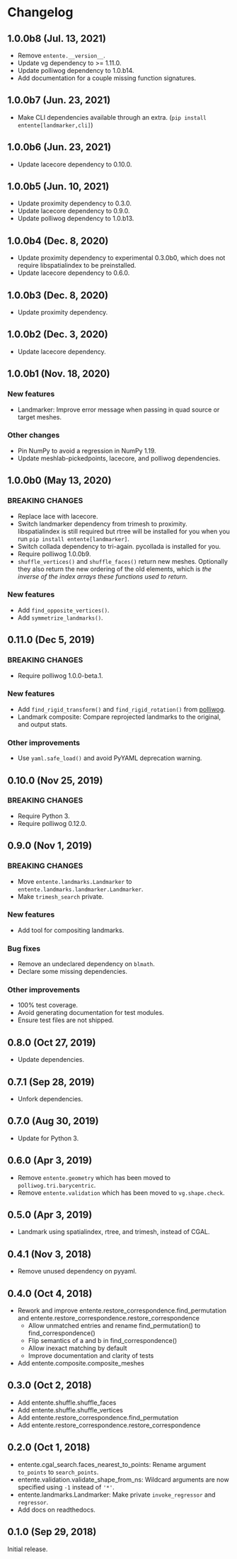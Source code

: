 # Changelog

## 1.0.0b8 (Jul. 13, 2021)

- Remove `entente.__version__`.
- Update vg dependency to >= 1.11.0.
- Update polliwog dependency to 1.0.b14.
- Add documentation for a couple missing function signatures.


## 1.0.0b7 (Jun. 23, 2021)

- Make CLI dependencies available through an extra.
  (`pip install entente[landmarker,cli]`)


## 1.0.0b6 (Jun. 23, 2021)

- Update lacecore dependency to 0.10.0.


## 1.0.0b5 (Jun. 10, 2021)

- Update proximity dependency to 0.3.0.
- Update lacecore dependency to 0.9.0.
- Update polliwog dependency to 1.0.b13.


## 1.0.0b4 (Dec. 8, 2020)

- Update proximity dependency to experimental 0.3.0b0, which does not require
  libspatialindex to be preinstalled.
- Update lacecore dependency to 0.6.0.


## 1.0.0b3 (Dec. 8, 2020)

- Update proximity dependency.


## 1.0.0b2 (Dec. 3, 2020)

- Update lacecore dependency.


## 1.0.0b1 (Nov. 18, 2020)

### New features

- Landmarker: Improve error message when passing in quad source or target
  meshes.

### Other changes

- Pin NumPy to avoid a regression in NumPy 1.19.
- Update meshlab-pickedpoints, lacecore, and polliwog dependencies.


## 1.0.0b0 (May 13, 2020)

### BREAKING CHANGES

- Replace lace with lacecore.
- Switch landmarker dependency from trimesh to proximity. libspatialindex is
  still required but rtree will be installed for you when you run
  `pip install entente[landmarker]`.
- Switch collada dependency to tri-again. pycollada is installed for you.
- Require polliwog 1.0.0b9.
- `shuffle_vertices()` and `shuffle_faces()` return new meshes. Optionally
  they also return the new ordering of the old elements, which is
  _the inverse of the index arrays these functions used to return_.

### New features

- Add `find_opposite_vertices()`.
- Add `symmetrize_landmarks()`.


## 0.11.0 (Dec 5, 2019)

### BREAKING CHANGES

- Require polliwog 1.0.0-beta.1.

### New features

- Add `find_rigid_transform()` and `find_rigid_rotation()` from [polliwog][].
- Landmark composite: Compare reprojected landmarks to the original, and
  output stats.

### Other improvements

- Use `yaml.safe_load()` and avoid PyYAML deprecation warning.


## 0.10.0 (Nov 25, 2019)

### BREAKING CHANGES

- Require Python 3.
- Require polliwog 0.12.0.


## 0.9.0 (Nov 1, 2019)

### BREAKING CHANGES

- Move `entente.landmarks.Landmarker` to
  `entente.landmarks.landmarker.Landmarker`.
- Make `trimesh_search` private.

### New features

- Add tool for compositing landmarks.

### Bug fixes

- Remove an undeclared dependency on `blmath`.
- Declare some missing dependencies.

### Other improvements

- 100% test coverage.
- Avoid generating documentation for test modules.
- Ensure test files are not shipped.

## 0.8.0 (Oct 27, 2019)

- Update dependencies.

## 0.7.1 (Sep 28, 2019)

- Unfork dependencies.

## 0.7.0 (Aug 30, 2019)

- Update for Python 3.

## 0.6.0 (Apr 3, 2019)

- Remove `entente.geometry` which has been moved to `polliwog.tri.barycentric`.
- Remove `entente.validation` which has been moved to `vg.shape.check`.

## 0.5.0 (Apr 3, 2019)

- Landmark using spatialindex, rtree, and trimesh, instead of CGAL.

## 0.4.1 (Nov 3, 2018)

- Remove unused dependency on pyyaml.

## 0.4.0 (Oct 4, 2018)

- Rework and improve entente.restore_correspondence.find_permutation and
  entente.restore_correspondence.restore_correspondence
    - Allow unmatched entries and rename find_permutation() to find_correspondence()
    - Flip semantics of a and b in find_correspondence()
    - Allow inexact matching by default
    - Improve documentation and clarity of tests
- Add entente.composite.composite_meshes

## 0.3.0 (Oct 2, 2018)

- Add entente.shuffle.shuffle_faces
- Add entente.shuffle.shuffle_vertices
- Add entente.restore_correspondence.find_permutation
- Add entente.restore_correspondence.restore_correspondence

## 0.2.0 (Oct 1, 2018)

- entente.cgal_search.faces_nearest_to_points: Rename argument `to_points` to
  `search_points`.
- entente.validation.validate_shape_from_ns: Wildcard arguments are now
  specified using `-1` instead of `'*'`.
- entente.landmarks.Landmarker: Make private `invoke_regressor` and
  `regressor`.
- Add docs on readthedocs.

## 0.1.0 (Sep 29, 2018)

Initial release.


[polliwog]: https://github.com/lace/polliwog/
